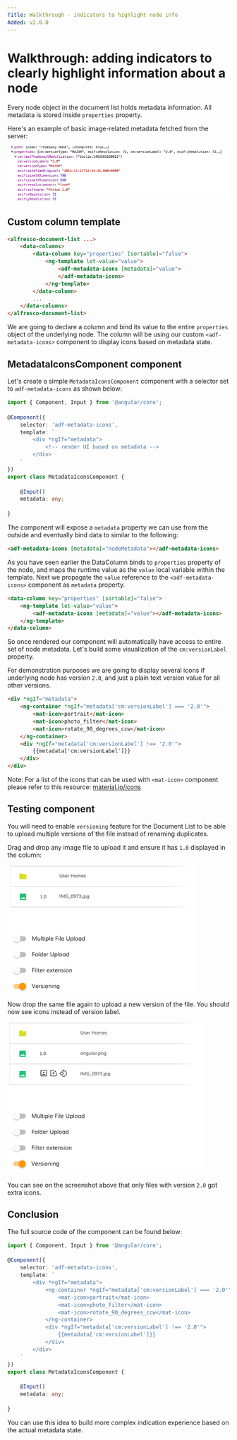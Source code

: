 ```yaml
---
Title: Walkthrough - indicators to highlight node info
Added: v2.0.0
---
```


# Walkthrough: adding indicators to clearly highlight information about a node

Every node object in the document list holds metadata information. 
All metadata is stored inside `properties` property. 

Here's an example of basic image-related metadata fetched from the server:

![](../docassets/images/metadata-01.png)

## Custom column template

```html
<alfresco-document-list ...>
    <data-columns>
        <data-column key="properties" [sortable]="false">
            <ng-template let-value="value">
                <adf-metadata-icons [metadata]="value">
                </adf-metadata-icons>
            </ng-template>
        </data-column>
        ...
    </data-columns>
</alfresco-document-list>
```

We are going to declare a column and bind its value to the entire `properties` object of the underlying node. The column will be using our custom `<adf-metadata-icons>` component to display icons based on metadata state.

## MetadataIconsComponent component

Let's create a simple `MetadataIconsComponent` component with a selector set to `adf-metadata-icons` as shown below:

```ts
import { Component, Input } from '@angular/core';

@Component({
    selector: 'adf-metadata-icons',
    template: `
        <div *ngIf="metadata">
            <!-- render UI based on metadata -->
        </div>
    `
})
export class MetadataIconsComponent {

    @Input()
    metadata: any;

}
```

The component will expose a `metadata` property we can use from the outside and eventually bind data to similar to the following:

```html
<adf-metadata-icons [metadata]="nodeMetadata"></adf-metadata-icons>
``` 

As you have seen earlier the DataColumn binds to `properties` property of the node, and maps the runtime value as the `value` local variable within the template. 
Next we propagate the `value` reference to the `<adf-metadata-icons>` component as `metadata` property.

```html
<data-column key="properties" [sortable]="false">
    <ng-template let-value="value">
        <adf-metadata-icons [metadata]="value"></adf-metadata-icons>
    </ng-template>
</data-column>
```

So once rendered our component will automatically have access to entire set of node metadata. Let's build some visualization of the `cm:versionLabel` property. 

For demonstration purposes we are going to display several icons if underlying node has version `2.0`, and just a plain text version value for all other versions.

<!-- {% raw %} -->

```html
<div *ngIf="metadata">
    <ng-container *ngIf="metadata['cm:versionLabel'] === '2.0'">
        <mat-icon>portrait</mat-icon>
        <mat-icon>photo_filter</mat-icon>
        <mat-icon>rotate_90_degrees_ccw</mat-icon>
    </ng-container>
    <div *ngIf="metadata['cm:versionLabel'] !== '2.0'">
        {{metadata['cm:versionLabel']}}
    </div>
</div>
```

<!-- {% endraw %} -->

Note: For a list of the icons that can be used with `<mat-icon>` component please refer to this resource: [material.io/icons](https://material.io/icons/)

## Testing component

You will need to enable `versioning` feature for the Document List to be able to upload multiple versions of the file instead of renaming duplicates.

Drag and drop any image file to upload it and ensure it has `1.0` displayed in the column:

![](../docassets/images/metadata-02.png)

Now drop the same file again to upload a new version of the file. 
You should now see icons instead of version label. 

![](../docassets/images/metadata-03.png)

You can see on the screenshot above that only files with version `2.0` got extra icons.

## Conclusion

The full source code of the component can be found below:

<!-- {% raw %} -->

```ts
import { Component, Input } from '@angular/core';

@Component({
    selector: 'adf-metadata-icons',
    template: `
        <div *ngIf="metadata">
            <ng-container *ngIf="metadata['cm:versionLabel'] === '2.0'">
                <mat-icon>portrait</mat-icon>
                <mat-icon>photo_filter</mat-icon>
                <mat-icon>rotate_90_degrees_ccw</mat-icon>
            </ng-container>
            <div *ngIf="metadata['cm:versionLabel'] !== '2.0'">
                {{metadata['cm:versionLabel']}}
            </div>
        </div>
    `
})
export class MetadataIconsComponent {

    @Input()
    metadata: any;

}
```

<!-- {% endraw %} -->

You can use this idea to build more complex indication experience based on the actual metadata state. 